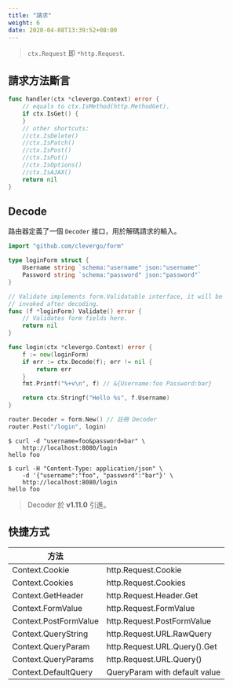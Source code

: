 ```yaml
---
title: "請求"
weight: 6
date: 2020-04-08T13:39:52+08:00
---
```


> `ctx.Request` 即 `*http.Request`.

## 請求方法斷言

```go
func handler(ctx *clevergo.Context) error {
	// equals to ctx.IsMethod(http.MethodGet).
	if ctx.IsGet() {
	}
	// other shortcuts:
	//ctx.IsDelete()
	//ctx.IsPatch()
	//ctx.IsPost()
	//ctx.IsPut()
	//ctx.IsOptions()
	//ctx.IsAJAX()
	return nil
}
```

## Decode

路由器定義了一個 `Decoder` 接口，用於解碼請求的輸入。

```go
import "github.com/clevergo/form"
```

```go
type loginForm struct {
	Username string `schema:"username" json:"username"`
	Password string `schema:"password" json:"password"`
}

// Validate implements form.Validatable interface, it will be
// invoked after decoding.
func (f *loginForm) Validate() error {
	// Validates form fields here.
	return nil
}

func login(ctx *clevergo.Context) error {
	f := new(loginForm)
	if err := ctx.Decode(f); err != nil {
		return err
	}
	fmt.Printf("%+v\n", f) // &{Username:foo Password:bar}

	return ctx.Stringf("Hello %s", f.Username)
}

router.Decoder = form.New() // 註冊 Decoder
router.Post("/login", login)
```

```shell
$ curl -d "username=foo&password=bar" \
	http://localhost:8080/login
hello foo

$ curl -H "Content-Type: application/json" \
	-d '{"username":"foo", "password":"bar"}' \
	http://localhost:8080/login
hello foo
```

> Decoder 於 **v1.11.0** 引進。

## 快捷方式

| 方法 | |
|---|---|
| Context.Cookie | http.Request.Cookie |
| Context.Cookies | http.Request.Cookies |
| Context.GetHeader | http.Request.Header.Get |
| Context.FormValue | http.Request.FormValue |
| Context.PostFormValue | http.Request.PostFormValue |
| Context.QueryString | http.Request.URL.RawQuery |
| Context.QueryParam | http.Request.URL.Query().Get |
| Context.QueryParams | http.Request.URL.Query() |
| Context.DefaultQuery | QueryParam with default value |
